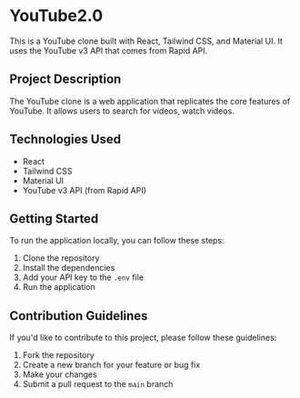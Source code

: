 # YouTube2.0

This is a YouTube clone built with React, Tailwind CSS, and Material UI. It uses the YouTube v3 API that comes from Rapid API.

## Project Description

The YouTube clone is a web application that replicates the core features of YouTube. It allows users to search for videos, watch videos.

## Technologies Used

- React
- Tailwind CSS
- Material UI
- YouTube v3 API (from Rapid API)

## Getting Started

To run the application locally, you can follow these steps:

1. Clone the repository
2. Install the dependencies
3. Add your API key to the `.env` file
4. Run the application

## Contribution Guidelines

If you'd like to contribute to this project, please follow these guidelines:

1. Fork the repository
2. Create a new branch for your feature or bug fix
3. Make your changes
4. Submit a pull request to the `main` branch